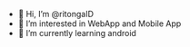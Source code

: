 - 👋 Hi, I’m @ritongaID
- 👀 I’m interested in WebApp and Mobile App
- 🌱 I’m currently learning android 


<!---
ritongaID/ritongaID is a ✨ special ✨ repository because its `README.md` (this file) appears on your GitHub profile.
You can click the Preview link to take a look at your changes.
--->
